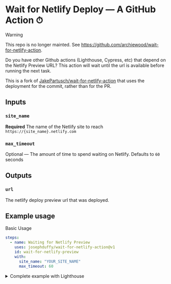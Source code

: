 # Wait for Netlify Deploy — A GitHub Action ⏱

> [!WARNING]
> This repo is no longer mainted. See https://github.com/archiewood/wait-for-netlify-action.

Do you have other Github actions (Lighthouse, Cypress, etc) that depend on the Netlify Preview URL? This action will wait until the url is available before running the next task.

This is a fork of [JakePartusch/wait-for-netlify-action](https://github.com/JakePartusch/wait-for-netlify-action) that uses the deployment for the commit, rather than for the PR.

## Inputs

### `site_name`

**Required** The name of the Netlify site to reach `https://{site_name}.netlify.com`

### `max_timeout`

Optional — The amount of time to spend waiting on Netlify. Defaults to `60` seconds

## Outputs

### `url`

The netlify deploy preview url that was deployed.

## Example usage

Basic Usage

```yaml
steps:
  - name: Waiting for Netlify Preview
    uses: josephduffy/wait-for-netlify-action@v1
    id: wait-for-netlify-preview
    with:
      site_name: "YOUR_SITE_NAME"
      max_timeout: 60
```

<details>
<summary>Complete example with Lighthouse</summary>
<br />

```yaml
name: Lighthouse

on: [pull_request]

jobs:
  build:
    runs-on: ubuntu-latest

    steps:
      - uses: actions/checkout@v1
      - name: Use Node.js 12.x
        uses: actions/setup-node@v1
        with:
          node-version: 12.x
      - name: Install
        run: |
          npm ci
      - name: Build
        run: |
          npm run build
      - name: Waiting for 200 from the Netlify Preview
        uses: josephduffy/wait-for-netlify-action@v1
        id: wait-for-netlify-preview
        with:
          site_name: "YOUR_SITE_NAME"
      - name: Lighthouse CI
        run: |
          npm install -g @lhci/cli@0.3.x
          lhci autorun --upload.target=temporary-public-storage --collect.url=${{ steps.wait-for-netlify-preview.outputs.url }} || echo "LHCI failed!"
        env:
          LHCI_GITHUB_APP_TOKEN: ${{ secrets.LHCI_GITHUB_APP_TOKEN }}
```

</details>
